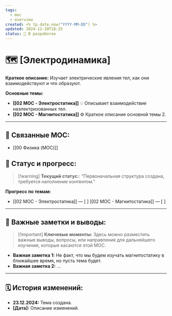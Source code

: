 ```yaml
---
tags:
  - moc
  - overview
created: <% tp.date.now("YYYY-MM-DD") %>
updated: 2024-12-20T18:25
status: 🚧 В разработке
---
```


# 🗺️ **[Электродинамика]**

**Краткое описание:**  Изучает электрические явления тел, как они взаимодействуют и что образуют.

**Основные темы:**

- **[[02 MOC - Электростатика]]** 💡  Описывает взаимодействие наэлектризованных тел.
- **[[02 МОС - Магнитостатика]]** ⚙️  Краткое описание основной темы 2.

---

## 🔗 **Связанные MOC:**

- [[00 Физика (MOC)]]

## 🚦 **Статус и прогресс:**

> [!warning] **Текущий статус:**: "Первоначальная структура создана, требуется наполнение контентом."

**Прогресс по темам:**

- [[02 МОС - Электростатика]] — [ ]
[[02 МОС - Магнитостатика]] — [ ]

---

## 📌 **Важные заметки и выводы:**

> [!important] **Ключевые моменты:** Здесь можно разместить важные выводы, вопросы, или направления для дальнейшего изучения, которые касаются этой MOC.

- **Важная заметка 1:** Не факт, что мы будем изучать магнитостатику в ближайшее время, но пусть тема будет.
- **Важная заметка 2:** ...

---

## 🗓️ **История изменений:**

- **23.12.2024:**  Тема создана.
- **[Дата]:**  Описание изменений.
